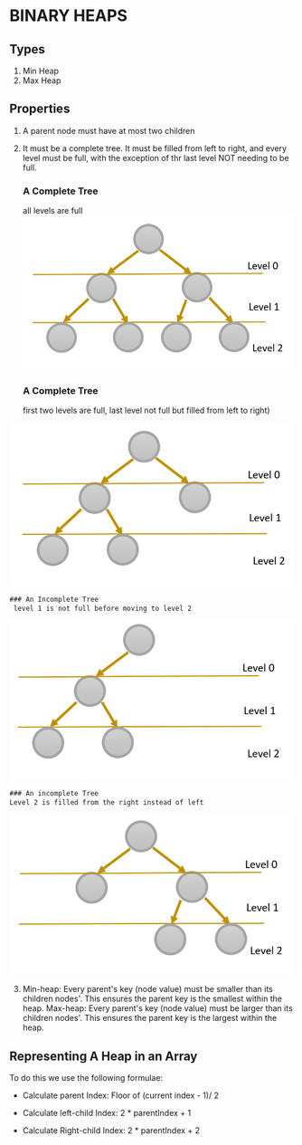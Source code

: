 # BINARY HEAPS

## Types
  1. Min Heap
  2. Max Heap

## Properties
 1. A parent node must have at most two children
 2. It must be a complete tree. It must be filled from left to right, and every
    level must be full, with the exception of thr last level NOT needing to be full.
                   
    ### A Complete Tree  
    all levels are full
  ![](../assets/complete_tree1.png)
  
  
    ### A Complete Tree 
     first two levels are full, last level not full but filled from left to right)

  ![](../assets/complete_tree2.png)             
 

    ### An Incomplete Tree 
     level 1 is not full before moving to level 2
               
  ![](../assets/incomplete_tree1.png)
  
  
    ### An incomplete Tree 
    Level 2 is filled from the right instead of left
               
  ![](../assets/incomplete_tree2.png)
   
   
 3. Min-heap: Every parent's key (node value) must be smaller than its children
   nodes'. This ensures the parent key is the smallest within the heap.
   Max-heap: Every parent's key (node value) must be larger than its children 
   nodes'. This ensures the parent key is the largest within the heap.


## Representing A Heap in an Array
  To do this we use the following formulae:
  
  - Calculate parent Index: Floor of (current index - 1)/ 2
   
  - Calculate left-child Index: 2 * parentIndex + 1
   
  - Calculate Right-child Index: 2 * parentIndex + 2
